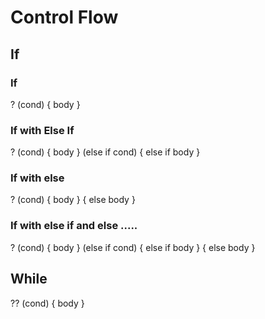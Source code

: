 
# Control Flow

## If

### If
? (cond) { body }

### If with Else If
? (cond) { body } (else if cond) { else if body }

### If with else

? (cond) { body } { else body }

### If with else if and else .....
? (cond) { body } (else if cond) { else if body } { else body }

## While

?? (cond) { body }
